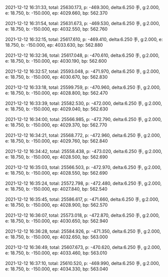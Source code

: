 2021-12-12 16:31:33, total: 25630.173, p: -469.300, delta:6.250 手, g:2.000, e: 18.750, b: -150.000, ep: 4029.660, bp: 562.370

2021-12-12 16:31:54, total: 25631.673, p: -469.530, delta:6.250 手, g:2.000, e: 18.750, b: -150.000, ep: 4032.550, bp: 562.760

2021-12-12 16:32:15, total: 25617.610, p: -469.410, delta:6.250 手, g:2.000, e: 18.750, b: -150.000, ep: 4033.630, bp: 562.880

2021-12-12 16:32:36, total: 25617.048, p: -470.610, delta:6.250 手, g:2.000, e: 18.750, b: -150.000, ep: 4030.190, bp: 562.600

2021-12-12 16:32:57, total: 25593.048, p: -471.970, delta:6.250 手, g:2.000, e: 18.750, b: -150.000, ep: 4030.670, bp: 562.830

2021-12-12 16:33:18, total: 25599.759, p: -470.960, delta:6.250 手, g:2.000, e: 18.750, b: -150.000, ep: 4028.800, bp: 562.470

2021-12-12 16:33:39, total: 25582.530, p: -472.000, delta:6.250 手, g:2.000, e: 18.750, b: -150.000, ep: 4029.040, bp: 562.630

2021-12-12 16:34:00, total: 25566.985, p: -472.790, delta:6.250 手, g:2.000, e: 18.750, b: -150.000, ep: 4029.370, bp: 562.770

2021-12-12 16:34:21, total: 25568.772, p: -472.960, delta:6.250 手, g:2.000, e: 18.750, b: -150.000, ep: 4029.760, bp: 562.840

2021-12-12 16:34:42, total: 25558.438, p: -473.020, delta:6.250 手, g:2.000, e: 18.750, b: -150.000, ep: 4028.500, bp: 562.690

2021-12-12 16:35:03, total: 25566.503, p: -472.970, delta:6.250 手, g:2.000, e: 18.750, b: -150.000, ep: 4028.550, bp: 562.690

2021-12-12 16:35:24, total: 25572.798, p: -472.480, delta:6.250 手, g:2.000, e: 18.750, b: -150.000, ep: 4027.840, bp: 562.540

2021-12-12 16:35:45, total: 25586.617, p: -471.660, delta:6.250 手, g:2.000, e: 18.750, b: -150.000, ep: 4028.900, bp: 562.570

2021-12-12 16:36:07, total: 25573.018, p: -472.870, delta:6.250 手, g:2.000, e: 18.750, b: -150.000, ep: 4030.650, bp: 562.940

2021-12-12 16:36:28, total: 25584.926, p: -471.350, delta:6.250 手, g:2.000, e: 18.750, b: -150.000, ep: 4032.650, bp: 563.000

2021-12-12 16:36:49, total: 25607.673, p: -470.620, delta:6.250 手, g:2.000, e: 18.750, b: -150.000, ep: 4033.460, bp: 563.010

2021-12-12 16:37:10, total: 25610.520, p: -469.990, delta:6.250 手, g:2.000, e: 18.750, b: -150.000, ep: 4034.330, bp: 563.040